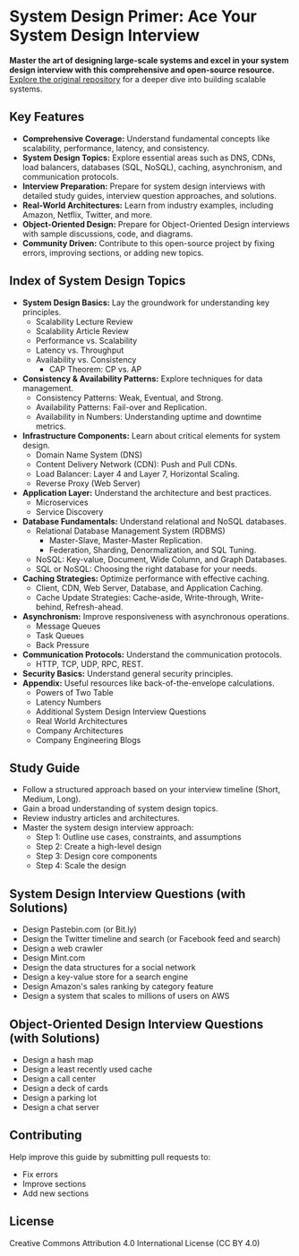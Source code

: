 # System Design Primer: Ace Your System Design Interview

**Master the art of designing large-scale systems and excel in your system design interview with this comprehensive and open-source resource.**  [Explore the original repository](https://github.com/donnemartin/system-design-primer) for a deeper dive into building scalable systems.

## Key Features

*   **Comprehensive Coverage:** Understand fundamental concepts like scalability, performance, latency, and consistency.
*   **System Design Topics:** Explore essential areas such as DNS, CDNs, load balancers, databases (SQL, NoSQL), caching, asynchronism, and communication protocols.
*   **Interview Preparation:** Prepare for system design interviews with detailed study guides, interview question approaches, and solutions.
*   **Real-World Architectures:** Learn from industry examples, including Amazon, Netflix, Twitter, and more.
*   **Object-Oriented Design:** Prepare for Object-Oriented Design interviews with sample discussions, code, and diagrams.
*   **Community Driven:** Contribute to this open-source project by fixing errors, improving sections, or adding new topics.

## Index of System Design Topics

*   **System Design Basics:** Lay the groundwork for understanding key principles.
    *   Scalability Lecture Review
    *   Scalability Article Review
    *   Performance vs. Scalability
    *   Latency vs. Throughput
    *   Availability vs. Consistency
        *   CAP Theorem: CP vs. AP
*   **Consistency & Availability Patterns:** Explore techniques for data management.
    *   Consistency Patterns: Weak, Eventual, and Strong.
    *   Availability Patterns: Fail-over and Replication.
    *   Availability in Numbers: Understanding uptime and downtime metrics.
*   **Infrastructure Components:** Learn about critical elements for system design.
    *   Domain Name System (DNS)
    *   Content Delivery Network (CDN): Push and Pull CDNs.
    *   Load Balancer: Layer 4 and Layer 7, Horizontal Scaling.
    *   Reverse Proxy (Web Server)
*   **Application Layer:** Understand the architecture and best practices.
    *   Microservices
    *   Service Discovery
*   **Database Fundamentals:** Understand relational and NoSQL databases.
    *   Relational Database Management System (RDBMS)
        *   Master-Slave, Master-Master Replication.
        *   Federation, Sharding, Denormalization, and SQL Tuning.
    *   NoSQL: Key-value, Document, Wide Column, and Graph Databases.
    *   SQL or NoSQL: Choosing the right database for your needs.
*   **Caching Strategies:** Optimize performance with effective caching.
    *   Client, CDN, Web Server, Database, and Application Caching.
    *   Cache Update Strategies: Cache-aside, Write-through, Write-behind, Refresh-ahead.
*   **Asynchronism:** Improve responsiveness with asynchronous operations.
    *   Message Queues
    *   Task Queues
    *   Back Pressure
*   **Communication Protocols:** Understand the communication protocols.
    *   HTTP, TCP, UDP, RPC, REST.
*   **Security Basics:** Understand general security principles.
*   **Appendix:** Useful resources like back-of-the-envelope calculations.
    *   Powers of Two Table
    *   Latency Numbers
    *   Additional System Design Interview Questions
    *   Real World Architectures
    *   Company Architectures
    *   Company Engineering Blogs

## Study Guide

*   Follow a structured approach based on your interview timeline (Short, Medium, Long).
*   Gain a broad understanding of system design topics.
*   Review industry articles and architectures.
*   Master the system design interview approach:
    *   Step 1: Outline use cases, constraints, and assumptions
    *   Step 2: Create a high-level design
    *   Step 3: Design core components
    *   Step 4: Scale the design

## System Design Interview Questions (with Solutions)

*   Design Pastebin.com (or Bit.ly)
*   Design the Twitter timeline and search (or Facebook feed and search)
*   Design a web crawler
*   Design Mint.com
*   Design the data structures for a social network
*   Design a key-value store for a search engine
*   Design Amazon's sales ranking by category feature
*   Design a system that scales to millions of users on AWS

## Object-Oriented Design Interview Questions (with Solutions)

*   Design a hash map
*   Design a least recently used cache
*   Design a call center
*   Design a deck of cards
*   Design a parking lot
*   Design a chat server

## Contributing

Help improve this guide by submitting pull requests to:

*   Fix errors
*   Improve sections
*   Add new sections

## License

Creative Commons Attribution 4.0 International License (CC BY 4.0)